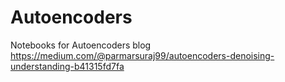 # Autoencoders
Notebooks for Autoencoders blog https://medium.com/@parmarsuraj99/autoencoders-denoising-understanding-b41315fd7fa
